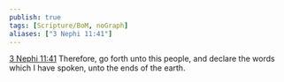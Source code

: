 ```yaml
---
publish: true
tags: [Scripture/BoM, noGraph]
aliases: ["3 Nephi 11:41"]
---
```

[3 Nephi 11:41](https://churchofjesuschrist.org/study/scriptures/bofm/3-ne/11?lang=eng&id=p41#p41) Therefore, go forth unto this people, and declare the words which I have spoken, unto the ends of the earth.




